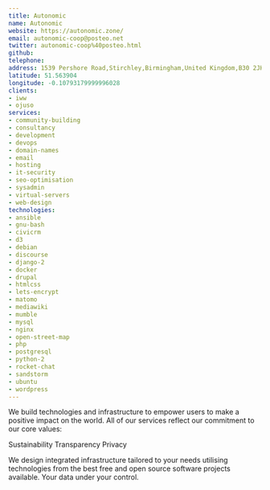 ```yaml
---
title: Autonomic
name: Autonomic
website: https://autonomic.zone/
email: autonomic-coop@posteo.net
twitter: autonomic-coop%40posteo.html
github: 
telephone: 
address: 1539 Pershore Road,Stirchley,Birmingham,United Kingdom,B30 2JH
latitude: 51.563904
longitude: -0.10793179999996028
clients:
- iww
- ojuso
services:
- community-building
- consultancy
- development
- devops
- domain-names
- email
- hosting
- it-security
- seo-optimisation
- sysadmin
- virtual-servers
- web-design
technologies:
- ansible
- gnu-bash
- civicrm
- d3
- debian
- discourse
- django-2
- docker
- drupal
- htmlcss
- lets-encrypt
- matomo
- mediawiki
- mumble
- mysql
- nginx
- open-street-map
- php
- postgresql
- python-2
- rocket-chat
- sandstorm
- ubuntu
- wordpress
---
```


We build technologies and infrastructure to empower users to make a positive impact on the world. All of our services reflect our commitment to our core values:

Sustainability
Transparency
Privacy

We design integrated infrastructure tailored to your needs utilising technologies from the best free and open source software projects available. Your data under your control.